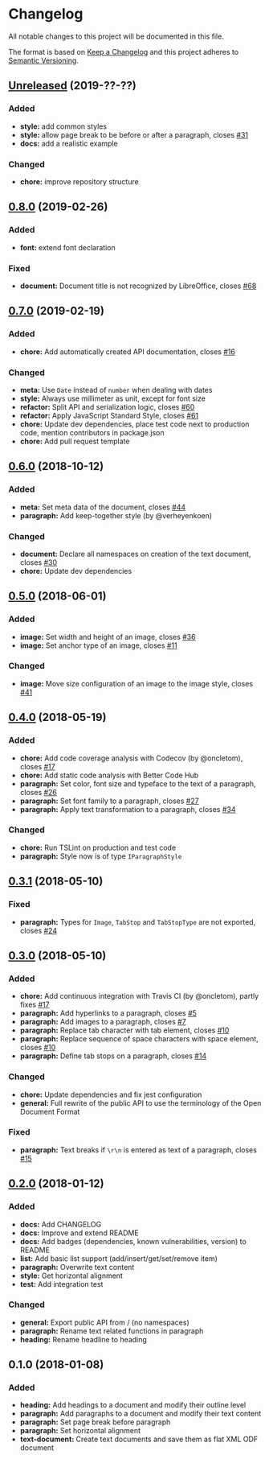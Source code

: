 # Changelog

All notable changes to this project will be documented in this file.

The format is based on [Keep a Changelog](http://keepachangelog.com/en/1.0.0/)
and this project adheres to [Semantic Versioning](http://semver.org/spec/v2.0.0.html).


## [Unreleased] (2019-??-??)
### Added
- **style:** add common styles
- **style:** allow page break to be before or after a paragraph, closes [#31](https://github.com/connium/simple-odf/issues/31)
- **docs:** add a realistic example

### Changed
- **chore:** improve repository structure

## [0.8.0] (2019-02-26)
### Added
- **font:** extend font declaration

### Fixed
- **document:** Document title is not recognized by LibreOffice, closes [#68](https://github.com/connium/simple-odf/issues/68)

## [0.7.0] (2019-02-19)
### Added
- **chore:** Add automatically created API documentation, closes [#16](https://github.com/connium/simple-odf/issues/16)

### Changed
- **meta:** Use `Date` instead of `number` when dealing with dates
- **style:** Always use millimeter as unit, except for font size
- **refactor:** Split API and serialization logic, closes [#60](https://github.com/connium/simple-odf/issues/60)
- **refactor:** Apply JavaScript Standard Style, closes [#61](https://github.com/connium/simple-odf/issues/61)
- **chore:** Update dev dependencies, place test code next to production code, mention contributors in package.json
- **chore:** Add pull request template

## [0.6.0] (2018-10-12)
### Added
- **meta:** Set meta data of the document, closes [#44](https://github.com/connium/simple-odf/issues/44)
- **paragraph:** Add keep-together style (by @verheyenkoen)

### Changed
- **document:** Declare all namespaces on creation of the text document, closes [#30](https://github.com/connium/simple-odf/issues/30)
- **chore:** Update dev dependencies

## [0.5.0] (2018-06-01)
### Added
- **image:** Set width and height of an image, closes [#36](https://github.com/connium/simple-odf/issues/36)
- **image:** Set anchor type of an image, closes [#11](https://github.com/connium/simple-odf/issues/11)

### Changed
- **image:** Move size configuration of an image to the image style, closes [#41](https://github.com/connium/simple-odf/issues/41)

## [0.4.0] (2018-05-19)
### Added
- **chore:** Add code coverage analysis with Codecov (by @oncletom), closes [#17](https://github.com/connium/simple-odf/issues/17)
- **chore:** Add static code analysis with Better Code Hub
- **paragraph:** Set color, font size and typeface to the text of a paragraph, closes [#26](https://github.com/connium/simple-odf/issues/26)
- **paragraph:** Set font family to a paragraph, closes [#27](https://github.com/connium/simple-odf/issues/27)
- **paragraph:** Apply text transformation to a paragraph, closes [#34](https://github.com/connium/simple-odf/issues/34)

### Changed
- **chore:** Run TSLint on production and test code
- **paragraph:** Style now is of type `IParagraphStyle`

## [0.3.1] (2018-05-10)
### Fixed
- **paragraph:** Types for `Image`, `TabStop` and `TabStopType` are not exported, closes [#24](https://github.com/connium/simple-odf/issues/24)

## [0.3.0] (2018-05-10)
### Added
- **chore:** Add continuous integration with Travis CI (by @oncletom), partly fixes [#17](https://github.com/connium/simple-odf/issues/17)
- **paragraph:** Add hyperlinks to a paragraph, closes [#5](https://github.com/connium/simple-odf/issues/5)
- **paragraph:** Add images to a paragraph, closes [#7](https://github.com/connium/simple-odf/issues/7)
- **paragraph:** Replace tab character with tab element, closes [#10](https://github.com/connium/simple-odf/issues/10)
- **paragraph:** Replace sequence of space characters with space element, closes [#10](https://github.com/connium/simple-odf/issues/10)
- **paragraph:** Define tab stops on a paragraph, closes [#14](https://github.com/connium/simple-odf/issues/14)

### Changed
- **chore:** Update dependencies and fix jest configuration
- **general:** Full rewrite of the public API to use the terminology of the Open Document Format

### Fixed
- **paragraph:** Text breaks if `\r\n` is entered as text of a paragraph, closes [#15](https://github.com/connium/simple-odf/issues/15)

## [0.2.0] (2018-01-12)
### Added
- **docs:** Add CHANGELOG
- **docs:** Improve and extend README
- **docs:** Add badges (dependencies, known vulnerabilities, version) to README
- **list:** Add basic list support (add/insert/get/set/remove item)
- **paragraph:** Overwrite text content
- **style:** Get horizontal alignment
- **test:** Add integration test

### Changed
- **general:** Export public API from / (no namespaces)
- **paragraph:** Rename text related functions in paragraph
- **heading:** Rename headline to heading

## 0.1.0 (2018-01-08)
### Added
- **heading:** Add headings to a document and modify their outline level
- **paragraph:** Add paragraphs to a document and modify their text content
- **paragraph:** Set page break before paragraph
- **paragraph:** Set horizontal alignment
- **text-document:** Create text documents and save them as flat XML ODF document

[Unreleased]: https://github.com/connium/simple-odf/compare/v0.8.0...HEAD
[0.8.0]: https://github.com/connium/simple-odf/compare/v0.7.0...v0.8.0
[0.7.0]: https://github.com/connium/simple-odf/compare/v0.6.0...v0.7.0
[0.6.0]: https://github.com/connium/simple-odf/compare/v0.5.0...v0.6.0
[0.5.0]: https://github.com/connium/simple-odf/compare/v0.4.0...v0.5.0
[0.4.0]: https://github.com/connium/simple-odf/compare/v0.3.1...v0.4.0
[0.3.1]: https://github.com/connium/simple-odf/compare/v0.3.0...v0.3.1
[0.3.0]: https://github.com/connium/simple-odf/compare/v0.2.0...v0.3.0
[0.2.0]: https://github.com/connium/simple-odf/compare/v0.1.0...v0.2.0

